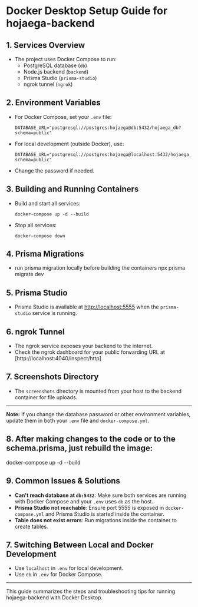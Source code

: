 
# Docker Desktop Setup Guide for hojaega-backend

## 1. Services Overview
- The project uses Docker Compose to run:
  - PostgreSQL database (`db`)
  - Node.js backend (`backend`)
  - Prisma Studio (`prisma-studio`)
  - ngrok tunnel (`ngrok`)

## 2. Environment Variables
- For Docker Compose, set your `.env` file:
  ```
  DATABASE_URL="postgresql://postgres:hojaega@db:5432/hojaega_db?schema=public"
  ```
- For local development (outside Docker), use:
  ```
  DATABASE_URL="postgresql://postgres:hojaega@localhost:5432/hojaega_db?schema=public"
  ```
- Change the password if needed.

## 3. Building and Running Containers
- Build and start all services:
  ```
  docker-compose up -d --build
  ```
- Stop all services:
  ```
  docker-compose down
  ```

## 4. Prisma Migrations

- run prisma migration locally before building the containers 
    npx prisma migrate dev

## 5. Prisma Studio
- Prisma Studio is available at [http://localhost:5555](http://localhost:5555) when the `prisma-studio` service is running.

## 6. ngrok Tunnel
- The ngrok service exposes your backend to the internet.
- Check the ngrok dashboard for your public forwarding URL at [http://localhost:4040/inspect/http]

## 7. Screenshots Directory
- The `screenshots` directory is mounted from your host to the backend container for file uploads.

---

**Note:** If you change the database password or other environment variables, update them in both your `.env` file and `docker-compose.yml`.



## 8. After making changes to the code or to the schema.prisma, just rebuild the image:

docker-compose up -d --build


## 9. Common Issues & Solutions
- **Can't reach database at `db:5432`**: Make sure both services are running with Docker Compose and your `.env` uses `db` as the host.
- **Prisma Studio not reachable**: Ensure port 5555 is exposed in `docker-compose.yml` and Prisma Studio is started inside the container.
- **Table does not exist errors**: Run migrations inside the container to create tables.

## 7. Switching Between Local and Docker Development
- Use `localhost` in `.env` for local development.
- Use `db` in `.env` for Docker Compose.

---

This guide summarizes the steps and troubleshooting tips for running hojaega-backend with Docker Desktop.
